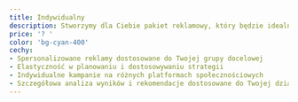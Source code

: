 ```yaml
---
title: Indywidualny
description: Stworzymy dla Ciebie pakiet reklamowy, który będzie idealnie dopasowany do Twoich indywidualnych potrzeb i celów.
price: '? '
color: 'bg-cyan-400'
cechy:
- Spersonalizowane reklamy dostosowane do Twojej grupy docelowej
- Elastyczność w planowaniu i dostosowywaniu strategii
- Indywidualne kampanie na różnych platformach społecznościowych
- Szczegółowa analiza wyników i rekomendacje dostosowane do Twojej działalności
---
```


